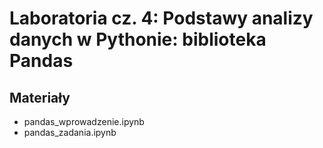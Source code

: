 # Laboratoria cz. 4: Podstawy analizy danych w Pythonie: biblioteka Pandas

## Materiały
 * pandas_wprowadzenie.ipynb
 * pandas_zadania.ipynb
